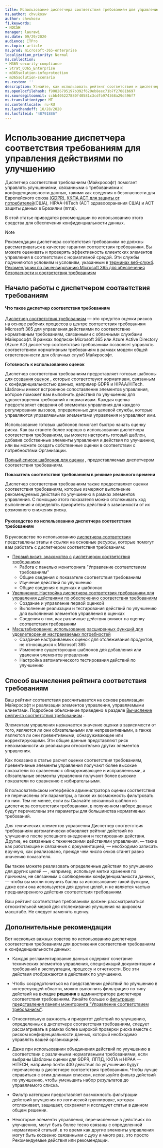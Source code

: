 ```yaml
---
title: Использование диспетчера соответствия требованиям для управления действиями по улучшению
ms.author: chvukosw
author: chvukosw
f1.keywords:
- NOCSH
manager: laurawi
ms.date: 09/29/2020
audience: ITPro
ms.topic: article
ms.prod: microsoft-365-enterprise
localization_priority: Normal
ms.collection:
- M365-security-compliance
- Strat_O365_Enterprise
- m365solution-infoprotection
- m365solution-scenario
ms.custom: ''
description: Узнайте, как использовать рейтинг соответствия и диспетчер соответствия требованиям для усовершенствования уровня защиты персональных данных.
ms.openlocfilehash: f90826795197b392f629eb8eec71b7f27081b697
ms.sourcegitcommit: ccbb405227880f40581c3cdfb974368a29d496f7
ms.translationtype: MT
ms.contentlocale: ru-RU
ms.lasthandoff: 10/28/2020
ms.locfileid: "48791886"
---
```

# <a name="use-compliance-manager-to-manage-improvement-actions"></a>Использование диспетчера соответствия требованиям для управления действиями по улучшению

Диспетчер соответствия требованиям (Майкрософт) помогает управлять улучшениями, связанными с требованиями к конфиденциальности данных, такими как сведения о безопасности для Европейского союза [(GDPR)](../compliance/gdpr.md), [ККПА ACT для защиты от потребителей](../compliance/ccpa-faq.md)(США), HIPAA-HiTech (ACT здравоохранения США) и ACT защиты данных в Бразилии (лгпд).

В этой статье приводятся рекомендации по использованию этого средства для обеспечения конфиденциальности данных.

>[!Note]
>Рекомендации диспетчера соответствия требованиям не должны рассматриваться в качестве гарантии соответствия требованиям. Вы можете оценивать и проверять эффективность клиентских элементов управления в соответствии с нормативной средой. Эти службы подчиняются условиям и условиям, указанным в [терминах веб-служб](https://go.microsoft.com/fwlink/?linkid=2108910). [Рекомендации по лицензированию Microsoft 365 для обеспечения безопасности и соответствия требованиям](https://docs.microsoft.com/office365/servicedescriptions/microsoft-365-service-descriptions/microsoft-365-tenantlevel-services-licensing-guidance/microsoft-365-security-compliance-licensing-guidance#compliance-manager)
>

## <a name="getting-started-with-compliance-manager"></a>Начало работы с диспетчером соответствия требованиям

#### <a name="what-is-compliance-manager"></a>Что такое диспетчер соответствия требованиям

[Диспетчер соответствия требованиям](../compliance/compliance-manager.md) — это средство оценки рисков на основе рабочих процессов в центре соответствия требованиям Microsoft 365 для управления действиями по соответствию нормативным требованиям, связанными с облачными службами Майкрософт. В рамках подписки Microsoft 365 или Azure Active Directory (Azure AD) диспетчер соответствия требованиям позволяет управлять соответствием нормативным требованиям в рамках модели общей ответственности для облачных служб Майкрософт.

**Готовность к использованию оценок**

Диспетчер соответствия требованиям предоставляет готовые шаблоны для [создания оценок](../compliance/compliance-manager-assessments.md) , которые соответствуют нормативам, связанным с конфиденциальностью данных, например GDPR и HIPAA/HiTech. Шаблоны имеют встроенное сопоставление элементов управления, которое поможет вам выполнить действия по улучшению для удовлетворения требований к нормативам. Каждая оценка предоставляет сведения об элементах управления для каждого регулирования вызовов, определенных для целевой службы, которые управляются управляемыми элементами управления и управляют ими. 

Использование готовых шаблонов помогает быстро начать оценку риска. Как вы станете более хорошо в использовании диспетчера соответствия требованиям, вы можете настроить готовый шаблон, добавив собственные элементы управления и действия по улучшению, или вы можете создать собственные оценки в соответствии с потребностями Организации.

[Полный список шаблонов для оценки](../compliance/compliance-manager-templates-list.md) , предоставляемых диспетчером соответствия требованиям.

**Показатель соответствия требованиям в режиме реального времени**

Диспетчер соответствия требованиям также предоставляет оценки соответствия требованиям, которые измеряют выполнение рекомендуемых действий по улучшению в рамках элементов управления. С помощью этого показателя можно отслеживать ход выполнения и определять приоритеты действий в зависимости от их возможного снижения риска.

#### <a name="use-the-compliance-manager-quickstart-guide"></a>Руководство по использованию диспетчера соответствия требованиям

В руководстве по использованию [диспетчера соответствия](../compliance/compliance-manager-quickstart.md) представлены этапы и ссылки на основные ресурсы, которые помогут вам работать с диспетчером соответствия требованиям:

- [Первый визит: знакомство с диспетчером соответствия требованиям](../compliance/compliance-manager-quickstart.md#first-visit-get-to-know-compliance-manager)
    - Работа с панелью мониторинга "Управление соответствием требованиям"
    - Общие сведения о показателе соответствия требованиям
    - Изучение действий по улучшению
    - Общие сведения о оценках и шаблонах
- [Увеличение: Настройка диспетчера соответствия требованиям для управления действиями по обеспечению соответствия требованиям](../compliance/compliance-manager-quickstart.md#ramping-up-configure-compliance-manager-to-manage-your-compliance-activities)
    - Создание и управление первой оценкой
    - Выполнение реализации и тестирования действий по улучшению для выполнения элементов управления в оценках
    - Сведения о том, как различные действия влияют на оценку соответствия требованиям
- [Масштабирование: использование расширенных функций для удовлетворения настраиваемых потребностей](../compliance/compliance-manager-quickstart.md#scaling-up-use-advanced-functionality-to-meet-your-custom-needs)
    - Создание настраиваемых оценок для отслеживания продуктов, не относящихся к Microsoft 365
    - Изменение существующих шаблонов для добавления или удаления элементов управления
    - Настройка автоматического тестирования действий по улучшению

## <a name="how-your-compliance-score-is-calculated"></a>Способ вычисления рейтинга соответствия требованиям

Ваш рейтинг соответствия рассчитывается на основе реализации Майкрософт и реализации элементов управления, управляемыми клиентами. Подробное объяснение приведено в разделе [Вычисление рейтинга соответствия требованиям](../compliance/compliance-score-calculation.md) .

Элементам управления назначается значение оценки в зависимости от того, являются ли они обязательными или непревентивными, а также являются ли они превентивными, обнаруживающее или корректирующими. Эти общие данные представляют риск невозможности их реализации относительно других элементов управления.

Как показано в статье расчет оценки соответствия требованиям, превентивные элементы управления получают более высокие показатели по сравнению с обнаруживающее и исправленными, а обязательные элементы управления получают более высокие показатели по сравнению с избирательными.

В пользовательском интерфейсе администратора оценки соответствия не перечислены эти параметры, а также их возможность фильтровать по ним. Тем не менее, если вы Скачайте связанный шаблон из диспетчера соответствия требованиям, в полученном наборе данных будут перечислены эти параметры для большинства нормативных требований.

Для технических элементов управления Диспетчер соответствия требованиям автоматически обновляет рейтинг действий по улучшению после успешного внедрения и тестирования действия. Другие, не связанные с техническими действиями управления, &mdash; такие как работающие и связанные с документацией, &mdash; необходимо записать вручную, как реализовано, прежде чем число очков станет равно значению показателя.

Вы также можете реализовать определенные действия по улучшению для других целей &mdash; , например, используя метки хранения по причинам, не связанным с соблюдением конфиденциальности данных, &mdash; чтобы вы могли получить баллы за использование такой функции, даже если она используется для других целей, и не является частью преднамеренного действия соответствия требованиям.

Ваш рейтинг соответствия требованиям должен рассматриваться относительной мерой для отслеживания улучшения на широком масштабе. Не следует заменять оценку.

## <a name="additional-guidance"></a>Дополнительные рекомендации

Вот несколько важных советов по использованию диспетчера соответствия требованиям для достижения соответствия требованиям к конфиденциальности данных:

- Каждая регламентирование данных содержит сочетание технических элементов управления, спецификаций документации и требований к эксплуатации, процессу и отчетности. Все эти действия отображаются в действиях по улучшению.

- Чтобы сосредоточиться на представлении действий по улучшению в интересующей области, можно выполнить фильтрацию по типу действий на вкладке **решения** в администраторе диспетчера соответствия требованиям. Узнайте больше о [фильтрации представления панели мониторинга "Управление соответствием требованиям"](../compliance/compliance-manager-setup.md#filtering-your-dashboard-view).

- Относительную важность и приоритет действий по улучшению, определенных в диспетчере соответствия требованиям, следует рассматривать в рамках более широкой проверки риска вместе с риском конфиденциальности данных, который необходимо управлять вашей организацией.

- Даже при использовании объединения действий по улучшению в соответствии с различными нормативными требованиями, если выбраны Шаблоны оценки для GDPR, ЛГПД, ККПА и HIPAA — HITECH, например почти 400 действия по улучшению будут перечислены в диспетчере соответствия требованиям. Чтобы лучше справиться с этим длинным списком, используйте фильтр действий по улучшению, чтобы уменьшить набор результатов до управляемого списка.

- Фильтр категории предоставляет возможность фильтрации действий улучшения по логической группировке, которая отслеживает, защищает, сохраняет и исследует статьи в данном общем решении.

- Некоторые элементы управления, перечисленные в действиях по улучшению, могут быть более тесно связаны с определенной нормативной статьей, в то время как другие элементы управления могут быть косвенно связанными с духу и много раз, это просто Рекомендуемые действия или рекомендации.